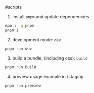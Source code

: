 #scripts

1. install `pnpm` and update dependencies
```bash
npm i -g pnpm
pnpm i
```

2. development mode: `dev`
```bash
pnpm run dev
```

3. build a bundle, (including css): `build`
```bash
pnpm run build
```

4. preview
   usage example in /staging
```bash
pnpm run preview
```
